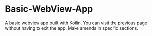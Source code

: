 # Basic-WebView-App
A basic webview app built with Kotlin. You can visit the previous page without having to exit the app. Make amends in specific sections.
